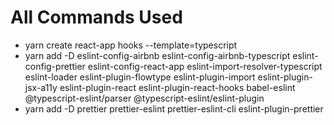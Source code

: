 # All Commands Used
- yarn create react-app hooks --template=typescript
- yarn add -D eslint-config-airbnb eslint-config-airbnb-typescript eslint-config-prettier eslint-config-react-app eslint-import-resolver-typescript eslint-loader eslint-plugin-flowtype eslint-plugin-import eslint-plugin-jsx-a11y eslint-plugin-react eslint-plugin-react-hooks babel-eslint @typescript-eslint/parser @typescript-eslint/eslint-plugin
- yarn add -D prettier prettier-eslint prettier-eslint-cli eslint-plugin-prettier
